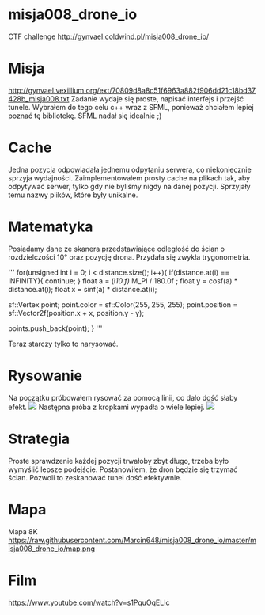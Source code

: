 # misja008_drone_io
CTF challenge http://gynvael.coldwind.pl/misja008_drone_io/

# Misja
http://gynvael.vexillium.org/ext/70809d8a8c51f6963a882f906dd21c18bd37428b_misja008.txt
Zadanie wydaje się proste, napisać interfejs i przejść tunele.
Wybrałem do tego celu c++ wraz z SFML, ponieważ chciałem lepiej poznać tę bibliotekę. SFML nadał się idealnie ;)

# Cache
Jedna pozycja odpowiadała jednemu odpytaniu serwera, co niekoniecznie sprzyja wydajności.
Zaimplementowałem prosty cache na plikach tak, aby odpytywać serwer, tylko gdy nie byliśmy nigdy na danej pozycji.
Sprzyjały temu nazwy plików, które były unikalne.

# Matematyka
Posiadamy dane ze skanera przedstawiające odległość do ścian o rozdzielczości 10° oraz pozycję drona.
Przydała się zwykła trygonometria.

'''
for(unsigned int i = 0; i < distance.size(); i++){
if(distance.at(i) == INFINITY){
continue;
}
float a = (i*10.f)* M_PI / 180.0f ;
float y = cosf(a) * distance.at(i);
float x = sinf(a) * distance.at(i);

sf::Vertex point;
point.color = sf::Color(255, 255, 255);
point.position = sf::Vector2f(position.x + x, position.y - y);

points.push_back(point);
}
'''

Teraz starczy tylko to narysować.

# Rysowanie
Na początku próbowałem rysować za pomocą linii, co dało dość słaby efekt.
![](http://i.imgur.com/seUrZiJ.png)
Następna próba z kropkami wypadła o wiele lepiej.
![](http://i.imgur.com/e7zJSra.png)

# Strategia
Proste sprawdzenie każdej pozycji trwałoby zbyt długo, trzeba było wymyślić lepsze podejście.
Postanowiłem, że dron będzie się trzymać ścian. Pozwoli to zeskanować tunel dość efektywnie.

# Mapa
Mapa 8K
https://raw.githubusercontent.com/Marcin648/misja008_drone_io/master/misja008_drone_io/map.png

# Film
https://www.youtube.com/watch?v=s1PquOqELIc
